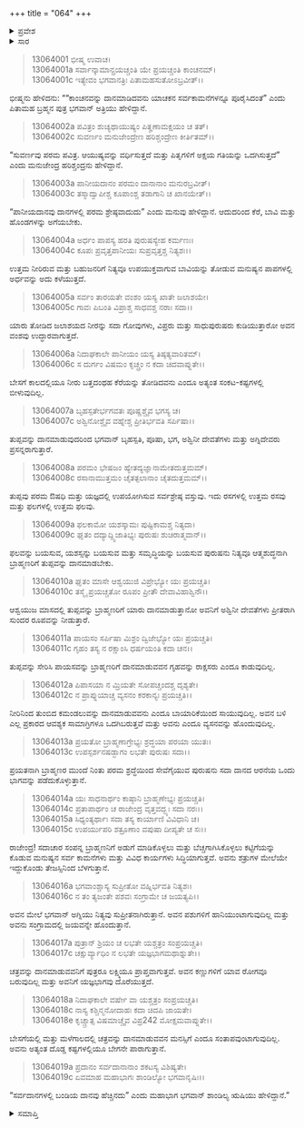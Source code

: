 +++
title = "064"
+++

<details><summary>ಪ್ರವೇಶ</summary>


।।   ಓಂ ಓಂ ನಮೋ ನಾರಾಯಣಾಯ।।   ಶ್ರೀ ವೇದವ್ಯಾಸಾಯ ನಮಃ ।।

ಶ್ರೀ ಕೃಷ್ಣದ್ವೈಪಾಯನ ವೇದವ್ಯಾಸ ವಿರಚಿತ  

**ಶ್ರೀ ಮಹಾಭಾರತ**

**ಅನುಶಾಸನ ಪರ್ವ**

**ದಾನಧರ್ಮ ಪರ್ವ**

**ಅಧ್ಯಾಯ 64**


</details>

<details><summary>ಸಾರ</summary>

ಸುವರ್ಣ, ಜಲ ಮೊದಲಾದವುಗಳ ದಾನಗಳ ಮಹಿಮೆಗಳು (1-19).


</details>



> 13064001 ಭೀಷ್ಮ ಉವಾಚ।  
13064001a ಸರ್ವಾನ್ಕಾಮಾನ್ಪ್ರಯಚ್ಚಂತಿ ಯೇ ಪ್ರಯಚ್ಚಂತಿ ಕಾಂಚನಮ್।  
13064001c ಇತ್ಯೇವಂ ಭಗವಾನತ್ರಿಃ ಪಿತಾಮಹಸುತೋಽಬ್ರವೀತ್।।

ಭೀಷ್ಮನು ಹೇಳಿದನು: ““ಕಾಂಚನವನ್ನು ದಾನಮಾಡಿದವನು ಯಾಚಕನ ಸರ್ವಕಾಮನೆಗಳನ್ನೂ ಪೂರೈಸಿದಂತೆ” ಎಂದು ಪಿತಾಮಹ ಬ್ರಹ್ಮನ ಪುತ್ರ ಭಗವಾನ್ ಅತ್ರಿಯು ಹೇಳಿದ್ದಾನೆ.

> 13064002a ಪವಿತ್ರಂ ಶುಚ್ಯಥಾಯುಷ್ಯಂ ಪಿತೄಣಾಮಕ್ಷಯಂ ಚ ತತ್।  
13064002c ಸುವರ್ಣಂ ಮನುಜೇಂದ್ರೇಣ ಹರಿಶ್ಚಂದ್ರೇಣ ಕೀರ್ತಿತಮ್।।

“ಸುವರ್ಣವು ಪರಮ ಪವಿತ್ರ. ಆಯುಷ್ಯವನ್ನು ವರ್ಧಿಸುತ್ತದೆ ಮತ್ತು ಪಿತೃಗಳಿಗೆ ಅಕ್ಷಯ ಗತಿಯನ್ನು ಒದಗಿಸುತ್ತದೆ” ಎಂದು ಮನುಜೇಂದ್ರ ಹರಿಶ್ಚಂದ್ರನು ಹೇಳಿದ್ದಾನೆ.

> 13064003a ಪಾನೀಯದಾನಂ ಪರಮಂ ದಾನಾನಾಂ ಮನುರಬ್ರವೀತ್।  
13064003c ತಸ್ಮಾದ್ವಾಪೀಶ್ಚ ಕೂಪಾಂಶ್ಚ ತಡಾಗಾನಿ ಚ ಖಾನಯೇತ್।।

“ಪಾನೀಯದಾನವು ದಾನಗಳಲ್ಲಿ ಪರಮ ಶ್ರೇಷ್ಠವಾದುದು” ಎಂದು ಮನುವು ಹೇಳಿದ್ದಾನೆ. ಆದುದರಿಂದ ಕೆರೆ, ಬಾವಿ ಮತ್ತು ಹೊಂಡಗಳನ್ನು ಅಗೆಯಬೇಕು.

> 13064004a ಅರ್ಧಂ ಪಾಪಸ್ಯ ಹರತಿ ಪುರುಷಸ್ಯೇಹ ಕರ್ಮಣಃ।  
13064004c ಕೂಪಃ ಪ್ರವೃತ್ತಪಾನೀಯಃ ಸುಪ್ರವೃತ್ತಶ್ಚ ನಿತ್ಯಶಃ।।

ಉತ್ತಮ ನೀರಿರುವ ಮತ್ತು ಬಹುಜನರಿಗೆ ನಿತ್ಯವೂ ಉಪಯುಕ್ತವಾಗುವ ಬಾವಿಯನ್ನು ತೋಡುವ ಮನುಷ್ಯನ ಪಾಪಗಳಲ್ಲಿ ಅರ್ಧವನ್ನು ಅದು ಕಳೆಯುತ್ತದೆ.

> 13064005a ಸರ್ವಂ ತಾರಯತೇ ವಂಶಂ ಯಸ್ಯ ಖಾತೇ ಜಲಾಶಯೇ।  
13064005c ಗಾವಃ ಪಿಬಂತಿ ವಿಪ್ರಾಶ್ಚ ಸಾಧವಶ್ಚ ನರಾಃ ಸದಾ।।

ಯಾರು ತೋಡಿದ ಜಲಾಶಯದ ನೀರನ್ನು ಸದಾ ಗೋವುಗಳು, ವಿಪ್ರರು ಮತ್ತು ಸಾಧುಪುರುಷರು ಕುಡಿಯುತ್ತಾರೋ ಅವನ ವಂಶವು ಉದ್ಧಾರವಾಗುತ್ತದೆ.

> 13064006a ನಿದಾಘಕಾಲೇ ಪಾನೀಯಂ ಯಸ್ಯ ತಿಷ್ಠತ್ಯವಾರಿತಮ್।  
13064006c ಸ ದುರ್ಗಂ ವಿಷಮಂ ಕೃಚ್ಚ್ರಂ ನ ಕದಾ ಚಿದವಾಪ್ನುತೇ।।

ಬೇಸಗೆ ಕಾಲದಲ್ಲಿಯೂ ನೀರು ಬತ್ತದಂಥಹ ಕೆರೆಯನ್ನು ತೋಡಿದವನು ಎಂದೂ ಅತ್ಯಂತ ಸಂಕಟ-ಕಷ್ಟಗಳಲ್ಲಿ ಬೀಳುವುದಿಲ್ಲ.

> 13064007a ಬೃಹಸ್ಪತೇರ್ಭಗವತಃ ಪೂಷ್ಣಶ್ಚೈವ ಭಗಸ್ಯ ಚ।  
13064007c ಅಶ್ವಿನೋಶ್ಚೈವ ವಹ್ನೇಶ್ಚ ಪ್ರೀತಿರ್ಭವತಿ ಸರ್ಪಿಷಾ।।

ತುಪ್ಪವನ್ನು ದಾನಮಾಡುವುದರಿಂದ ಭಗವಾನ್ ಬೃಹಸ್ಪತಿ, ಪೂಷಾ, ಭಗ, ಅಶ್ವಿನೀ ದೇವತೆಗಳು ಮತ್ತು ಅಗ್ನಿದೇವರು ಪ್ರಸನ್ನರಾಗುತ್ತಾರೆ.

> 13064008a ಪರಮಂ ಭೇಷಜಂ ಹ್ಯೇತದ್ಯಜ್ಞಾನಾಮೇತದುತ್ತಮಮ್।  
13064008c ರಸಾನಾಮುತ್ತಮಂ ಚೈತತ್ಫಲಾನಾಂ ಚೈತದುತ್ತಮಮ್।।

ತುಪ್ಪವು ಪರಮ ಔಷಧಿ ಮತ್ತು ಯಜ್ಞದಲ್ಲಿ ಉಪಯೋಗಿಸುವ ಸರ್ವಶ್ರೇಷ್ಠ ವಸ್ತುವು. ಇದು ರಸಗಳಲ್ಲಿ ಉತ್ತಮ ರಸವು ಮತ್ತು ಫಲಗಳಲ್ಲಿ ಉತ್ತಮ ಫಲವು.

> 13064009a ಫಲಕಾಮೋ ಯಶಸ್ಕಾಮಃ ಪುಷ್ಟಿಕಾಮಶ್ಚ ನಿತ್ಯದಾ।  
13064009c ಘೃತಂ ದದ್ಯಾದ್ದ್ವಿಜಾತಿಭ್ಯಃ ಪುರುಷಃ ಶುಚಿರಾತ್ಮವಾನ್।।

ಫಲವನ್ನು ಬಯಸುವ, ಯಶಸ್ಸನ್ನು ಬಯಸುವ ಮತ್ತು ಸಮೃದ್ಧಿಯನ್ನು ಬಯಸುವ ಪುರುಷನು ನಿತ್ಯವೂ ಆತ್ಮಶುದ್ಧನಾಗಿ ಬ್ರಾಹ್ಮಣರಿಗೆ ತುಪ್ಪವನ್ನು ದಾನಮಾಡಬೇಕು.

> 13064010a ಘೃತಂ ಮಾಸೇ ಆಶ್ವಯುಜಿ ವಿಪ್ರೇಭ್ಯೋ ಯಃ ಪ್ರಯಚ್ಚತಿ।  
13064010c ತಸ್ಮೈ ಪ್ರಯಚ್ಚತೋ ರೂಪಂ ಪ್ರೀತೌ ದೇವಾವಿಹಾಶ್ವಿನೌ।।

ಆಶ್ವಯುಜ ಮಾಸದಲ್ಲಿ ತುಪ್ಪವನ್ನು ಬ್ರಾಹ್ಮಣರಿಗೆ ಯಾರು ದಾನಮಾಡುತ್ತಾನೋ ಅವನಿಗೆ ಅಶ್ವಿನೀ ದೇವತೆಗಳು ಪ್ರೀತರಾಗಿ ಸುಂದರ ರೂಪವನ್ನು ನೀಡುತ್ತಾರೆ.

> 13064011a ಪಾಯಸಂ ಸರ್ಪಿಷಾ ಮಿಶ್ರಂ ದ್ವಿಜೇಭ್ಯೋ ಯಃ ಪ್ರಯಚ್ಚತಿ।  
13064011c ಗೃಹಂ ತಸ್ಯ ನ ರಕ್ಷಾಂಸಿ ಧರ್ಷಯಂತಿ ಕದಾ ಚನ।।

ತುಪ್ಪವನ್ನು ಸೇರಿಸಿ ಪಾಯಸವನ್ನು ಬ್ರಾಹ್ಮಣರಿಗೆ ದಾನಮಾಡುವವನ ಗೃಹವನ್ನು ರಾಕ್ಷಸರು ಎಂದೂ ಕಾಡುವುದಿಲ್ಲ.

> 13064012a ಪಿಪಾಸಯಾ ನ ಮ್ರಿಯತೇ ಸೋಪಚ್ಚಂದಶ್ಚ ದೃಶ್ಯತೇ।  
13064012c ನ ಪ್ರಾಪ್ನುಯಾಚ್ಚ ವ್ಯಸನಂ ಕರಕಾನ್ಯಃ ಪ್ರಯಚ್ಚತಿ।।

ನೀರಿನಿಂದ ತುಂಬಿದ ಕಮಂಡಲುವನ್ನು ದಾನಮಾಡುವವನು ಎಂದೂ ಬಾಯಾರಿಕೆಯಿಂದ ಸಾಯುವುದಿಲ್ಲ. ಅವನ ಬಳಿ ಎಲ್ಲ ಪ್ರಕಾರದ ಆವಶ್ಯಕ ಸಾಮಾಗ್ರಿಗಳೂ ಒದಗಿಬರುತ್ತವೆ ಮತ್ತು ಅವನು ಎಂದೂ ವ್ಯಸನವನ್ನು ಹೊಂದುವುದಿಲ್ಲ.

> 13064013a ಪ್ರಯತೋ ಬ್ರಾಹ್ಮಣಾಗ್ರೇಭ್ಯಃ ಶ್ರದ್ಧಯಾ ಪರಯಾ ಯುತಃ।  
13064013c ಉಪಸ್ಪರ್ಶನಷಡ್ಭಾಗಂ ಲಭತೇ ಪುರುಷಃ ಸದಾ।।

ಪ್ರಯತನಾಗಿ ಬ್ರಾಹ್ಮಣರ ಮುಂದೆ ನಿಂತು ಪರಮ ಶ್ರದ್ಧೆಯಿಂದ ಸೇವೆಗೈಯುವ ಪುರುಷನು ಸದಾ ದಾನದ ಆರನೆಯ ಒಂದು ಭಾಗವನ್ನು ಪಡೆದುಕೊಳ್ಳುತ್ತಾನೆ.

> 13064014a ಯಃ ಸಾಧನಾರ್ಥಂ ಕಾಷ್ಠಾನಿ ಬ್ರಾಹ್ಮಣೇಭ್ಯಃ ಪ್ರಯಚ್ಚತಿ।  
13064014c ಪ್ರತಾಪಾರ್ಥಂ ಚ ರಾಜೇಂದ್ರ ವೃತ್ತವದ್ಭ್ಯಃ ಸದಾ ನರಃ।।  
13064015a ಸಿಧ್ಯಂತ್ಯರ್ಥಾಃ ಸದಾ ತಸ್ಯ ಕಾರ್ಯಾಣಿ ವಿವಿಧಾನಿ ಚ।  
13064015c ಉಪರ್ಯುಪರಿ ಶತ್ರೂಣಾಂ ವಪುಷಾ ದೀಪ್ಯತೇ ಚ ಸಃ।।

ರಾಜೇಂದ್ರ! ಸದಾಚಾರ ಸಂಪನ್ನ ಬ್ರಾಹ್ಮಣನಿಗೆ ಅಡುಗೆ ಮಾಡಿಕೊಳ್ಳಲು ಮತ್ತು ಬೆಚ್ಚಗಾಗಿಸಿಕೊಳ್ಳಲು ಕಟ್ಟಿಗೆಯನ್ನು ಕೊಡುವ ಮನುಷ್ಯನ ಸರ್ವ ಕಾಮನೆಗಳು ಮತ್ತು ವಿವಿಧ ಕಾರ್ಯಗಳು ಸಿದ್ಧಿಯಾಗುತ್ತವೆ. ಅವನು ಶತ್ರುಗಳ ಮೇಲೆಯೇ ಇದ್ದುಕೊಂಡು ತೇಜಸ್ಸಿನಿಂದ ಬೆಳಗುತ್ತಾನೆ.

> 13064016a ಭಗವಾಂಶ್ಚಾಸ್ಯ ಸುಪ್ರೀತೋ ವಹ್ನಿರ್ಭವತಿ ನಿತ್ಯಶಃ।  
13064016c ನ ತಂ ತ್ಯಜಂತೇ ಪಶವಃ ಸಂಗ್ರಾಮೇ ಚ ಜಯತ್ಯಪಿ।।

ಅವನ ಮೇಲೆ ಭಗವಾನ್ ಅಗ್ನಿಯು ನಿತ್ಯವು ಸುಪ್ರೀತನಾಗಿರುತ್ತಾನೆ. ಅವನ ಪಶುಗಳಿಗೆ ಹಾನಿಯುಂಟಾಗುವುದಿಲ್ಲ ಮತ್ತು ಅವನು ಸಂಗ್ರಾಮದಲ್ಲಿ ಜಯವನ್ನೇ ಹೊಂದುತ್ತಾನೆ.

> 13064017a ಪುತ್ರಾನ್ ಶ್ರಿಯಂ ಚ ಲಭತೇ ಯಶ್ಚತ್ರಂ ಸಂಪ್ರಯಚ್ಚತಿ।  
13064017c ಚಕ್ಷುರ್ವ್ಯಾಧಿಂ ನ ಲಭತೇ ಯಜ್ಞಭಾಗಮಥಾಶ್ನುತೇ।।

ಚತ್ರವನ್ನು ದಾನಮಾಡುವವನಿಗೆ ಪುತ್ರರೂ ಲಕ್ಷ್ಮಿಯೂ ಪ್ರಾಪ್ತವಾಗುತ್ತವೆ. ಅವನ ಕಣ್ಣುಗಳಿಗೆ ಯಾವ ರೋಗವೂ ಬರುವುದಿಲ್ಲ ಮತ್ತು ಅವನಿಗೆ ಯಜ್ಞಭಾಗವು ದೊರೆಯುತ್ತದೆ.

> 13064018a ನಿದಾಘಕಾಲೇ ವರ್ಷೇ ವಾ ಯಶ್ಚತ್ರಂ ಸಂಪ್ರಯಚ್ಚತಿ।  
13064018c ನಾಸ್ಯ ಕಶ್ಚಿನ್ಮನೋದಾಹಃ ಕದಾ ಚಿದಪಿ ಜಾಯತೇ।  
13064018e ಕೃಚ್ಚ್ರಾತ್ಸ ವಿಷಮಾಚ್ಚೈವ ವಿಪ್ರ242 ಮೋಕ್ಷಮವಾಪ್ನುತೇ।।

ಬೇಸಗೆಯಲ್ಲಿ ಮತ್ತು ಮಳೆಗಾಲದಲ್ಲಿ ಚತ್ರವನ್ನು ದಾನಮಾಡುವವನ ಮನಸ್ಸಿಗೆ ಎಂದೂ ಸಂತಾಪವುಂಟಾಗುವುದಿಲ್ಲ. ಅವನು ಅತ್ಯಂತ ದೊಡ್ಡ ಕಷ್ಟಗಳಲ್ಲಿಯೂ ಬೇಗನೇ ಪಾರಾಗುತ್ತಾನೆ.

> 13064019a ಪ್ರದಾನಂ ಸರ್ವದಾನಾನಾಂ ಶಕಟಸ್ಯ ವಿಶಿಷ್ಯತೇ।  
13064019c ಏವಮಾಹ ಮಹಾಭಾಗಃ ಶಾಂಡಿಲ್ಯೋ ಭಗವಾನೃಷಿಃ।।

“ಸರ್ವದಾನಗಳಲ್ಲಿ ಬಂಡಿಯ ದಾನವು ಹೆಚ್ಚಿನದು” ಎಂದು ಮಹಾಭಾಗ ಭಗವಾನ್ ಶಾಂಡಿಲ್ಯ ಋಷಿಯು ಹೇಳಿದ್ದಾನೆ.”



<details><summary>ಸಮಾಪ್ತಿ</summary>


ಇತಿ ಶ್ರೀಮಹಾಭಾರತೇ ಅನುಶಾಸನ ಪರ್ವಣಿ ದಾನಧರ್ಮ ಪರ್ವಣಿ ಚತುಃಷಷ್ಟಿತಮೋಽಧ್ಯಾಯಃ।।  
ಇದು ಶ್ರೀಮಹಾಭಾರತದಲ್ಲಿ ಅನುಶಾಸನ ಪರ್ವದಲ್ಲಿ ದಾನಧರ್ಮ ಪರ್ವದಲ್ಲಿ ಅರವತ್ನಾಲ್ಕನೇ ಅಧ್ಯಾಯವು.


</details>
